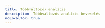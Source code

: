 ```yaml
---
title: Többváltozós analízis
description: Többváltozós analízis bevezetés
noLocalToc: true
---
```


<UnderConstruction />
